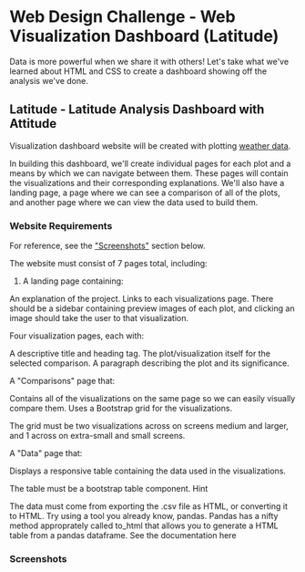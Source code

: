 # Web Design Challenge - Web Visualization Dashboard (Latitude) 

Data is more powerful when we share it with others! Let's take what we've learned about HTML and CSS to create a dashboard showing off the analysis we've done.


## Latitude - Latitude Analysis Dashboard with Attitude

Visualization dashboard website will be created  with plotting [weather data](https://github.com/cecileung1208/Homework/blob/master/Unit%2011%20-%20Web%20Design%20Challenge/Resources/cities.csv).<br>

In building this dashboard, we'll create individual pages for each plot and a means by which we can navigate between them. These pages will contain the visualizations and their corresponding explanations. We'll also have a landing page, a page where we can see a comparison of all of the plots, and another page where we can view the data used to build them.

### Website Requirements
For reference, see the ["Screenshots"](###screenshots) section below.

The website must consist of 7 pages total, including:

1. A landing page containing:

An explanation of the project.
Links to each visualizations page. There should be a sidebar containing preview images of each plot, and clicking an image should take the user to that visualization.

Four visualization pages, each with:

A descriptive title and heading tag.
The plot/visualization itself for the selected comparison.
A paragraph describing the plot and its significance.


A "Comparisons" page that:

Contains all of the visualizations on the same page so we can easily visually compare them.
Uses a Bootstrap grid for the visualizations.

The grid must be two visualizations across on screens medium and larger, and 1 across on extra-small and small screens.


A "Data" page that:

Displays a responsive table containing the data used in the visualizations.

The table must be a bootstrap table component. Hint

The data must come from exporting the .csv file as HTML, or converting it to HTML. Try using a tool you already know, pandas. Pandas has a nifty method approprately called to_html that allows you to generate a HTML table from a pandas dataframe. See the documentation here

### Screenshots
